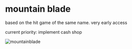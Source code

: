# mountain blade

based on the hit game of the same name. very early access

current priority:
implement cash shop

![mountainblade](https://i.ibb.co/ncrX2gP/mountainblade-0-1-1.png)
